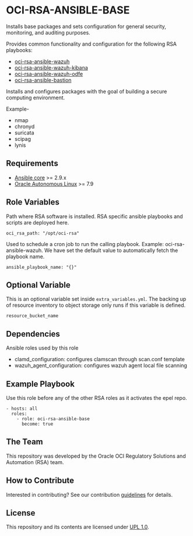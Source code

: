 OCI-RSA-ANSIBLE-BASE
=========

Installs base packages and sets configuration for general security, monitoring, and auditing purposes.

Provides common functionality and configuration for the following RSA playbooks:
- [oci-rsa-ansible-wazuh](https://github.com/oracle-quickstart/oci-rsa-ansible-wazuh)
- [oci-rsa-ansible-wazuh-kibana](https://github.com/oracle-quickstart/oci-rsa-ansible-wazuh-kibana)
- [oci-rsa-ansible-wazuh-odfe](https://github.com/oracle-quickstart/oci-rsa-ansible-wazuh-odfe)
- [oci-rsa-ansible-bastion](https://github.com/oracle-quickstart/oci-rsa-ansible-bastion)

Installs and configures packages with the goal of building a secure computing environment. 

Example-
- nmap
- chronyd
- suricata
- scipag
- lynis


Requirements
------------
- [Ansible core](https://docs.ansible.com/ansible-core/devel/index.html) >= 2.9.x
- [Oracle Autonomous Linux](https://www.oracle.com/linux/autonomous-linux/) >= 7.9


Role Variables
--------------
Path where RSA software is installed. RSA specific ansible playbooks and scripts are deployed here.
```
oci_rsa_path: "/opt/oci-rsa"
```

Used to schedule a cron job to run the calling playbook. Example: oci-rsa-ansible-wazuh.
We have set the default value to automatically fetch the playbook name.
```
ansible_playbook_name: "{}"
```

Optional Variable
--------------
This is an optional variable set inside `extra_variables.yml`. The backing up of resource inventory to object storage only 
runs if this variable is defined.
```
resource_bucket_name
```

Dependencies
------------
Ansible roles used by this role

- clamd_configuration: configures clamscan through scan.conf template
- wazuh_agent_configuration: configures wazuh agent local file scanning

Example Playbook
----------------
Use this role before any of the other RSA roles as it activates the epel repo.

    - hosts: all
      roles: 
        - role: oci-rsa-ansible-base
          become: true

The Team
---------
This repository was developed by the Oracle OCI Regulatory Solutions and Automation (RSA) team. 

How to Contribute
----------------
Interested in contributing?  See our contribution [guidelines](CONTRIBUTE.md) for details.

License
-------
This repository and its contents are licensed under [UPL 1.0](LICENSE).
